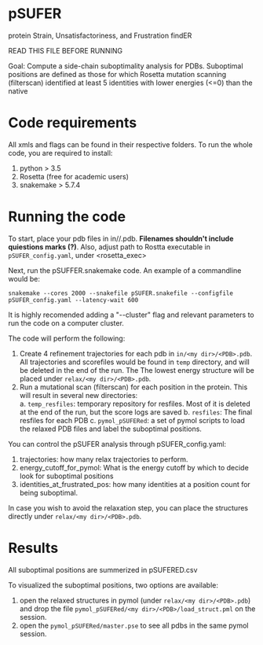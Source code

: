 # pSUFER
protein Strain, Unsatisfactoriness, and Frustration findER


READ THIS FILE BEFORE RUNNING

Goal: Compute a side-chain suboptimality analysis for PDBs. Suboptimal positions
are defined as those for which Rosetta mutation scanning (filterscan)
identified at least 5 identities with lower energies (<=0) than the native

# Code requirements
All xmls and flags can be found in their respective folders. 
To run the whole code, you are required to install:

1. python > 3.5
2. Rosetta (free for academic users)
3. snakemake > 5.7.4

# Running the code

To start, place your pdb files in in/<my dir>/<PDB>.pdb. **Filenames shouldn't include quiestions marks (?)**. 
Also, adjust path to Rostta executable in ``pSUFER_config.yaml``, under <rosetta_exec>
  
Next, run the pSUFFER.snakemake code. An example of a commandline would be:

```
snakemake --cores 2000 --snakefile pSUFER.snakefile --configfile pSUFER_config.yaml --latency-wait 600
```
It is highly recomended adding a "--cluster" flag and relevant parameters to run the code on a computer cluster. 

The code will perform the following:
  1. Create 4 refinement trajectories for each pdb in ``in/<my dir>/<PDB>.pdb``. All trajectories and scorefiles would be found in ``temp`` directory, and will be deleted in the end of the run. The The lowest energy structure will be placed under ``relax/<my dir>/<PDB>.pdb``.  
  2. Run a mutational scan (filterscan) for each position in the protein. This will result in several new directories:  
   a. ``temp_resfiles``: temporary repository for resfiles. Most of it is deleted at the end of the run, but the score logs are saved
   b. ``resfiles``: The final resfiles for each PDB
   c. ``pymol_pSUFERed``: a set of pymol scripts to load the relaxed PDB files and label the suboptimal positions.
   
 
You can control the pSUFER analysis through pSUFER_config.yaml:
1. trajectories: how many relax trajectories to perform.
2. energy_cutoff_for_pymol: What is the energy cutoff by which to decide look for suboptimal positions
3. identities_at_frustrated_pos: how many identities at a position count for being suboptimal.

In case you wish to avoid the relaxation step, you can place the structures directly under ``relax/<my dir>/<PDB>.pdb``.
  
# Results
  All suboptimal positions are summerized in pSUFERED.csv
  
  To visualized the suboptimal positions, two options are available:
    
  1. open the relaxed structures in pymol (under ``relax/<my dir>/<PDB>.pdb``) and drop the file ``pymol_pSUFERed/<my dir>/<PDB>/load_struct.pml`` on the session.
  2. open the ``pymol_pSUFERed/master.pse`` to see all pdbs in the same pymol session. 
  

